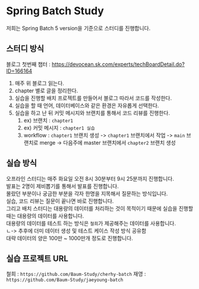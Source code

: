 # Spring Batch Study

저희는 Spring Batch 5 version을 기준으로 스터디를 진행합니다.

## 스터디 방식

블로그 첫번째 챕터 : https://devocean.sk.com/experts/techBoardDetail.do?ID=166164

1. 매주 위 블로그 읽는다.
2. chapter 별로 글을 정리한다.
3. 실습을 진행할 배치 프로젝트를 만들어서 블로그 따라서 코드를 작성한다.
4. 실습을 할 때 언어, 데이터베이스와 같은 환경은 자유롭게 선택한다.
5. 실습을 하고 난 뒤 커밋 메시지와 브랜치를 통해서 코드 리뷰를 진행한다.
   1. ex) 브랜치 : `chapter1`
   2. ex) 커밋 메시지 : `chapter1 실습`
   3. workflow : `chapter1` 브랜치 생성 -> `chapter1` 브랜치에서 작업 -> `main` 브랜치로 merge -> 다음주에 master 브랜치에서 `chapter2` 브랜치 생성

## 실습 방식

오프라인 스터디는 매주 화요일 오전 8시 30분부터 9시 25분까지 진행합니다.  
발표는 2명이 제비뽑기를 통해서 발표를 진행합니다.  
몰랐던 부분이나 궁금한 부분을 각자 한명을 지목해서 질문하는 방식입니다.  
실습, 코드 리뷰는 질문이 끝나면 바로 진행합니다.  
그리고 배치 스터디는 대용량의 데이터를 처리하는 것이 목적이기 때문에 실습을 진행할 때는 대용량의 데이터를 사용합니다.  
대용량의 데이터를 테스트 하는 방식은 `철희`가 제공해주는 데이터를 사용합니다.   
  ㄴ-> 추후에 더미 데이터 생성 및 테스트 케이스 작성 방식 공유함  
대략 데이터의 양은 100만 ~ 1000만개 정도로 진행합니다.  

## 실습 프로젝트 URL

철희 : `https://github.com/Baum-Study/cherhy-batch`
재영 : `https://github.com/Baum-Study/jaeyoung-batch`
